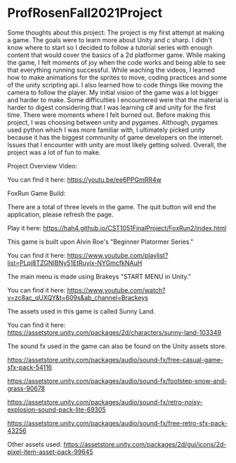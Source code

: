 # ProfRosenFall2021Project
Some thoughts about this project:
The project is my first attempt at making a game. The goals were to learn more about Unity and c sharp. I didn't know where to start so I decided to follow a tutorial series with enough content that would cover the basics of a 2d platformer game. While making the game, I felt moments of joy when the code works and being able to see that everything running successful. While waching the videos, I learned how to make animations for the sprites to move, coding practices and some of the unity scripting api. I also learned how to code things like moving the camera to follow the player. My initial vision of the game was a lot bigger and harder to make. Some difficulties I encountered were that the material is harder to digest considering that I was learning c# and unity for the first time. There were moments where I felt burned out. Before making this project, I was choosing between unity and pygames. Although, pygames used python which I was more familiar with, I ultimately picked unity because it has the biggest community of game developers on the internet. Issues that I encounter with unity are most likely getting solved. Overall, the project was a lot of fun to make. 

Project Overview Video:

You can find it here: https://youtu.be/ee6PPGmRR4w

FoxRun Game Build: 

There are a total of three levels in the game. 
The quit button will end the application, please refresh the page. 

Play it here: https://hah4.github.io/CST1051FinalProject/FoxRun2/index.html

This game is built upon Alvin Roe's "Beginner Platormer Series." 

You can find it here: https://www.youtube.com/playlist?list=PLpj8TZGNIBNy51EtRuyix-NYGmcfkNAuH

The main menu is made using Brakeys "START MENU in Unity."

You can find it here: https://www.youtube.com/watch?v=zc8ac_qUXQY&t=609s&ab_channel=Brackeys

The assets used in this game is called Sunny Land. 

You can find it here: https://assetstore.unity.com/packages/2d/characters/sunny-land-103349

The sound fx used in the game can also be found on the Unity assets store. 

https://assetstore.unity.com/packages/audio/sound-fx/free-casual-game-sfx-pack-54116

https://assetstore.unity.com/packages/audio/sound-fx/footstep-snow-and-grass-90678

https://assetstore.unity.com/packages/audio/sound-fx/retro-noisy-explosion-sound-pack-lite-69305

https://assetstore.unity.com/packages/audio/sound-fx/free-retro-sfx-pack-43256

Other assets used: https://assetstore.unity.com/packages/2d/gui/icons/2d-pixel-item-asset-pack-99645
